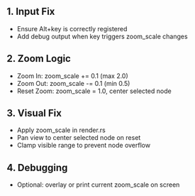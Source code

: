 ## 1. Input Fix
- Ensure Alt+key is correctly registered
- Add debug output when key triggers zoom_scale changes

## 2. Zoom Logic
- Zoom In: zoom_scale += 0.1 (max 2.0)
- Zoom Out: zoom_scale -= 0.1 (min 0.5)
- Reset Zoom: zoom_scale = 1.0, center selected node

## 3. Visual Fix
- Apply zoom_scale in render.rs
- Pan view to center selected node on reset
- Clamp visible range to prevent node overflow

## 4. Debugging
- Optional: overlay or print current zoom_scale on screen
